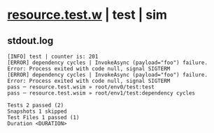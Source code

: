 # [resource.test.w](../../../../../examples/tests/valid/resource.test.w) | test | sim

## stdout.log
```log
[INFO] test | counter is: 201
[ERROR] dependency cycles | InvokeAsync (payload="foo") failure. Error: Process exited with code null, signal SIGTERM
[ERROR] dependency cycles | InvokeAsync (payload="foo") failure. Error: Process exited with code null, signal SIGTERM
pass ─ resource.test.wsim » root/env0/test:test             
pass ─ resource.test.wsim » root/env1/test:dependency cycles

Tests 2 passed (2)
Snapshots 1 skipped
Test Files 1 passed (1)
Duration <DURATION>
```

